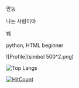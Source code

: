 안농

나는 사람이야

붸

python, HTML beginner

![Profile](simbol 500^2.png)

![Top Langs](https://github-readme-stats.vercel.app/api/top-langs/?username=lavi27&theme=buefy)

[![HitCount](http://hits.dwyl.com/lavi27/lavi27.svg)](http://hits.dwyl.com/lavi27/lavi27)
